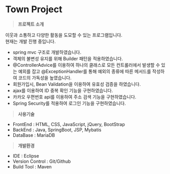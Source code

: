 # Town Project

> **프로젝트 소개**

이웃과 소통하고 다양한 활동을 도모할 수 있는 프로그램입니다.  
현재는 개발 진행 중입니다.

- spring mvc 구조로 개발하였습니다.
- 객체의 불변성 유지를 위해 Builder 패턴을 적용하였습니다.
- @ControllerAdvice를 이용하여 하나의 클래스로 모든 컨트롤러에서 발생할 수 있는 예외를 잡고 @ExceptionHandler를 통해 예외의 종류에 따른 메서드를 작성하여 코드의 가독성을 높였습니다.
- 회원가입시, Bean Validation을 이용하여 유효성 검증을 하였습니다.
- ajax를 이용하여 ID 중복 확인 기능을 구현하였습니다.
- 카카오 우편번호 api를 이용하여 주소 검색 기능을 구현하였습니다.
- Spring Security를 적용하여 로그인 기능을 구현하였습니다.

> **사용기술**

- FrontEnd : HTML, CSS, JavaScript, jQuery, BootStrap
- BackEnd : Java, SpringBoot, JSP, Mybatis
- DataBase : MariaDB

> **개발환경**

- IDE : Eclipse
- Version Control : Git/Github
- Build Tool : Maven
